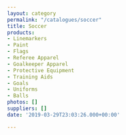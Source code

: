 ```yaml
---
layout: category
permalink: "/catalogues/soccer"
title: Soccer
products:
- Linemarkers
- Paint
- Flags
- Referee Apparel
- Goalkeeper Apparel
- Protective Equipment
- Training Aids
- Goals
- Uniforms
- Balls
photos: []
suppliers: []
date: '2019-03-29T23:03:26.000+00:00'

---
```

